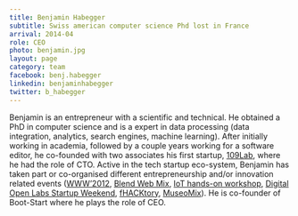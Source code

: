 ```yaml
---
title: Benjamin Habegger
subtitle: Swiss american computer science Phd lost in France
arrival: 2014-04
role: CEO
photo: benjamin.jpg
layout: page
category: team
facebook: benj.habegger
linkedin: benjaminhabegger
twitter: b_habegger
---
```

Benjamin is an entrepreneur with a scientific and technical. He obtained a PhD in computer science and is a expert in data processing
(data integration, analytics, search engines, machine learning). After initially working in academia, followed by a couple years working
for a software editor, he co-founded with two associates his first startup, [109Lab](http://109lab.habegger.fr/), where he had the role of CTO.
Active in the tech startup eco-system, Benjamin has taken part or co-organised different entrepreneurship and/or innovation related events 
([WWW’2012](http://www2012.org/), [Blend Web Mix](http://www.blendwebmix.com/), [IoT hands-on workshop](http://www.atelier-objets-connectes.org/),
[Digital Open Labs Startup Weekend](http://lyon.startupweekend.org/events/sw-lyon-digital-openlabs/), [fHACKtory](http://www.fhacktory.com/), [MuseoMix](http://www.museomix.org/en/)).
He is co-founder of Boot-Start where he plays the role of CEO.
